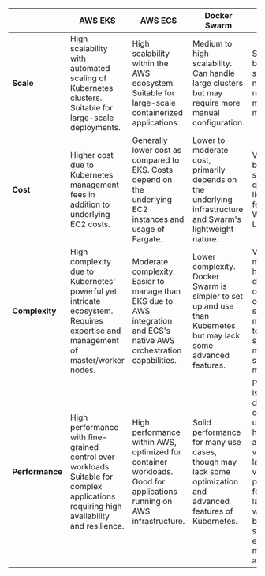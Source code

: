 |                   | **AWS EKS**                                   | **AWS ECS**                                    | **Docker Swarm**                                  | **Virtual Machines**                  |
|-------------------|---------------------------------------------|----------------------------------------------|-------------------------------------------------|--------------------------------------|
| **Scale**         | High scalability with automated scaling of Kubernetes clusters. Suitable for large-scale deployments. | High scalability within the AWS ecosystem. Suitable for large-scale containerized applications. | Medium to high scalability. Can handle large clusters but may require more manual configuration. | Scalable based on VM size and number, but requires more manual management. |
| **Cost**          | Higher cost due to Kubernetes management fees in addition to underlying EC2 costs. | Generally lower cost as compared to EKS. Costs depend on the underlying EC2 instances and usage of Fargate. | Lower to moderate cost, primarily depends on the underlying infrastructure and Swarm's lightweight nature. | Varies widely based on VM size, quantity, and licensing fees (e.g., Windows vs. Linux VMs). |
| **Complexity**    | High complexity due to Kubernetes' powerful yet intricate ecosystem. Requires expertise and management of master/worker nodes. | Moderate complexity. Easier to manage than EKS due to AWS integration and ECS's native AWS orchestration capabilities. | Lower complexity. Docker Swarm is simpler to set up and use than Kubernetes but may lack some advanced features. | Varies from moderate to high depending on the operating system, management tools, and scale. Needs more manual setup and maintenance. |
|**Performance**    | High performance with fine-grained control over workloads. Suitable for complex applications requiring high availability and resilience. | High performance within AWS, optimized for container workloads. Good for applications running on AWS infrastructure. | Solid performance for many use cases, though may lack some optimization and advanced features of Kubernetes. | Performance is highly dependent on the underlying hardware and virtualization layer. Can be very performant for single, larger workloads but may not scale as efficiently for microservice architectures. |
